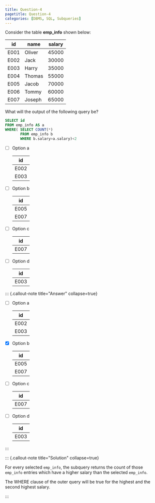 ```yaml
---
title: Question-4
pagetitle: Question-4
categories: [DBMS, SQL, Subqueries]
---
```



Consider the table **emp_info** shown below:

| id   | name   | salary |
| ---- | ------ | ------ |
| E001 | Oliver | 45000  |
| E002 | Jack   | 30000  |
| E003 | Harry  | 35000  |
| E004 | Thomas | 55000  |
| E005 | Jacob  | 70000  |
| E006 | Tommy  | 60000  |
| E007 | Joseph | 65000  |

What will the output of the following query be?

```sql
SELECT id
FROM emp_info AS a
WHERE( SELECT COUNT(*) 
       FROM emp_info b 
       WHERE b.salary>a.salary)<2
```

- [ ] Option a

    | id   |
    | ---- |
    | E002 |
    | E003 |

- [ ] Option b

    | id   |
    | ---- |
    | E005 |
    | E007 |

- [ ] Option c
    
    | id   |
    | ---- |
    | E007 |

- [ ] Option d
    
    | id   |
    | ---- |
    | E003 |



::: {.callout-note title="Answer" collapse=true}

- [ ] Option a

    | id   |
    | ---- |
    | E002 |
    | E003 |

- [X] Option b

    | id   |
    | ---- |
    | E005 |
    | E007 |

- [ ] Option c
    
    | id   |
    | ---- |
    | E007 |

- [ ] Option d
    
    | id   |
    | ---- |
    | E003 |

:::



::: {.callout-note title="Solution" collapse=true}

For every selected `emp_info`, the subquery returns the count of those `emp_info` entries which have a higher salary than the selected `emp_info`. 

The WHERE clause of the outer query will be true for the highest and the second highest salary.

:::